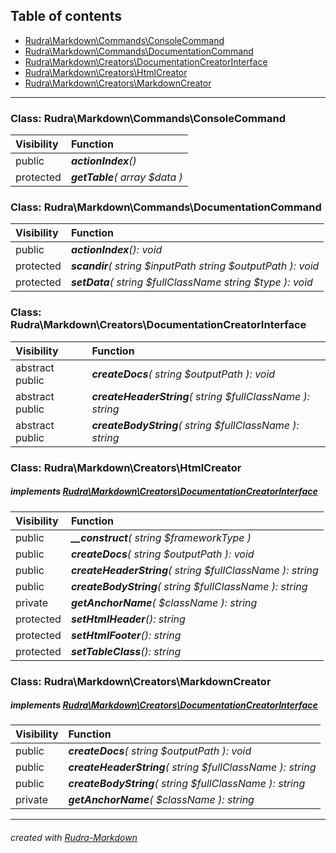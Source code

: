 ## Table of contents
- [Rudra\Markdown\Commands\ConsoleCommand](#rudra_markdown_commands_consolecommand)
- [Rudra\Markdown\Commands\DocumentationCommand](#rudra_markdown_commands_documentationcommand)
- [Rudra\Markdown\Creators\DocumentationCreatorInterface](#rudra_markdown_creators_documentationcreatorinterface)
- [Rudra\Markdown\Creators\HtmlCreator](#rudra_markdown_creators_htmlcreator)
- [Rudra\Markdown\Creators\MarkdownCreator](#rudra_markdown_creators_markdowncreator)
<hr>

<a id="rudra_markdown_commands_consolecommand"></a>

### Class: Rudra\Markdown\Commands\ConsoleCommand
| Visibility | Function |
|:-----------|:---------|
|public|<em><strong>actionIndex</strong>()</em><br>|
|protected|<em><strong>getTable</strong>( array $data )</em><br>|


<a id="rudra_markdown_commands_documentationcommand"></a>

### Class: Rudra\Markdown\Commands\DocumentationCommand
| Visibility | Function |
|:-----------|:---------|
|public|<em><strong>actionIndex</strong>(): void</em><br>|
|protected|<em><strong>scandir</strong>( string $inputPath  string $outputPath ): void</em><br>|
|protected|<em><strong>setData</strong>( string $fullClassName  string $type ): void</em><br>|


<a id="rudra_markdown_creators_documentationcreatorinterface"></a>

### Class: Rudra\Markdown\Creators\DocumentationCreatorInterface
| Visibility | Function |
|:-----------|:---------|
|abstract public|<em><strong>createDocs</strong>( string $outputPath ): void</em><br>|
|abstract public|<em><strong>createHeaderString</strong>( string $fullClassName ): string</em><br>|
|abstract public|<em><strong>createBodyString</strong>( string $fullClassName ): string</em><br>|


<a id="rudra_markdown_creators_htmlcreator"></a>

### Class: Rudra\Markdown\Creators\HtmlCreator
##### implements [Rudra\Markdown\Creators\DocumentationCreatorInterface](#rudra_markdown_creators_documentationcreatorinterface)
| Visibility | Function |
|:-----------|:---------|
|public|<em><strong>__construct</strong>( string $frameworkType )</em><br>|
|public|<em><strong>createDocs</strong>( string $outputPath ): void</em><br>|
|public|<em><strong>createHeaderString</strong>( string $fullClassName ): string</em><br>|
|public|<em><strong>createBodyString</strong>( string $fullClassName ): string</em><br>|
|private|<em><strong>getAnchorName</strong>(  $className ): string</em><br>|
|protected|<em><strong>setHtmlHeader</strong>(): string</em><br>|
|protected|<em><strong>setHtmlFooter</strong>(): string</em><br>|
|protected|<em><strong>setTableClass</strong>(): string</em><br>|


<a id="rudra_markdown_creators_markdowncreator"></a>

### Class: Rudra\Markdown\Creators\MarkdownCreator
##### implements [Rudra\Markdown\Creators\DocumentationCreatorInterface](#rudra_markdown_creators_documentationcreatorinterface)
| Visibility | Function |
|:-----------|:---------|
|public|<em><strong>createDocs</strong>( string $outputPath ): void</em><br>|
|public|<em><strong>createHeaderString</strong>( string $fullClassName ): string</em><br>|
|public|<em><strong>createBodyString</strong>( string $fullClassName ): string</em><br>|
|private|<em><strong>getAnchorName</strong>(  $className ): string</em><br>|
<hr>

###### created with [Rudra-Markdown](#https://github.com/Jagepard/Rudra-Markdown)
